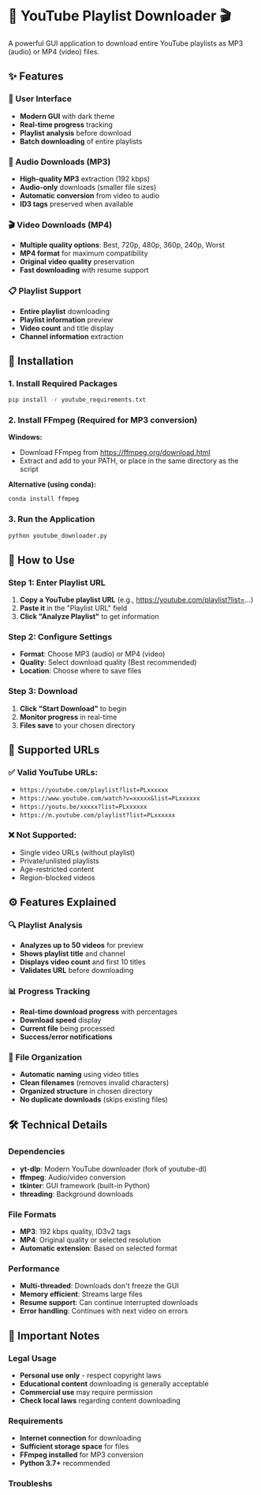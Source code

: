 # 🎵 YouTube Playlist Downloader 🎬

A powerful GUI application to download entire YouTube playlists as MP3 (audio) or MP4 (video) files.

## ✨ Features

### 📱 User Interface
- **Modern GUI** with dark theme
- **Real-time progress** tracking
- **Playlist analysis** before download
- **Batch downloading** of entire playlists

### 🎵 Audio Downloads (MP3)
- **High-quality MP3** extraction (192 kbps)
- **Audio-only** downloads (smaller file sizes)
- **Automatic conversion** from video to audio
- **ID3 tags** preserved when available

### 🎬 Video Downloads (MP4)
- **Multiple quality options**: Best, 720p, 480p, 360p, 240p, Worst
- **MP4 format** for maximum compatibility
- **Original video quality** preservation
- **Fast downloading** with resume support

### 📋 Playlist Support
- **Entire playlist** downloading
- **Playlist information** preview
- **Video count** and title display
- **Channel information** extraction

## 🚀 Installation

### 1. Install Required Packages
```bash
pip install -r youtube_requirements.txt
```

### 2. Install FFmpeg (Required for MP3 conversion)

**Windows:**
- Download FFmpeg from https://ffmpeg.org/download.html
- Extract and add to your PATH, or place in the same directory as the script

**Alternative (using conda):**
```bash
conda install ffmpeg
```

### 3. Run the Application
```bash
python youtube_downloader.py
```

## 📖 How to Use

### Step 1: Enter Playlist URL
1. **Copy a YouTube playlist URL** (e.g., https://youtube.com/playlist?list=...)
2. **Paste it** in the "Playlist URL" field
3. **Click "Analyze Playlist"** to get information

### Step 2: Configure Settings
- **Format**: Choose MP3 (audio) or MP4 (video)
- **Quality**: Select download quality (Best recommended)
- **Location**: Choose where to save files

### Step 3: Download
1. **Click "Start Download"** to begin
2. **Monitor progress** in real-time
3. **Files save** to your chosen directory

## 📝 Supported URLs

### ✅ Valid YouTube URLs:
- `https://youtube.com/playlist?list=PLxxxxxx`
- `https://www.youtube.com/watch?v=xxxxx&list=PLxxxxxx`
- `https://youtu.be/xxxxx?list=PLxxxxxx`
- `https://m.youtube.com/playlist?list=PLxxxxxx`

### ❌ Not Supported:
- Single video URLs (without playlist)
- Private/unlisted playlists
- Age-restricted content
- Region-blocked videos

## ⚙️ Features Explained

### 🔍 Playlist Analysis
- **Analyzes up to 50 videos** for preview
- **Shows playlist title** and channel
- **Displays video count** and first 10 titles
- **Validates URL** before downloading

### 📊 Progress Tracking
- **Real-time download progress** with percentages
- **Download speed** display
- **Current file** being processed
- **Success/error notifications**

### 📁 File Organization
- **Automatic naming** using video titles
- **Clean filenames** (removes invalid characters)
- **Organized structure** in chosen directory
- **No duplicate downloads** (skips existing files)

## 🛠️ Technical Details

### Dependencies
- **yt-dlp**: Modern YouTube downloader (fork of youtube-dl)
- **ffmpeg**: Audio/video conversion
- **tkinter**: GUI framework (built-in Python)
- **threading**: Background downloads

### File Formats
- **MP3**: 192 kbps quality, ID3v2 tags
- **MP4**: Original quality or selected resolution
- **Automatic extension**: Based on selected format

### Performance
- **Multi-threaded**: Downloads don't freeze the GUI
- **Memory efficient**: Streams large files
- **Resume support**: Can continue interrupted downloads
- **Error handling**: Continues with next video on errors

## 🚨 Important Notes

### Legal Usage
- **Personal use only** - respect copyright laws
- **Educational content** downloading is generally acceptable
- **Commercial use** may require permission
- **Check local laws** regarding content downloading

### Requirements
- **Internet connection** for downloading
- **Sufficient storage space** for files
- **FFmpeg installed** for MP3 conversion
- **Python 3.7+** recommended

### Troubleshs